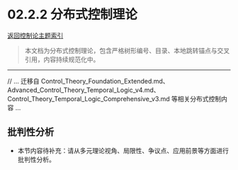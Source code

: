 # 02.2.2 分布式控制理论

[返回控制论主题索引](README.md)

> 本文档为分布式控制理论，包含严格树形编号、目录、本地跳转锚点与交叉引用，内容持续规范化中。

---

// ... 迁移自 Control_Theory_Foundation_Extended.md、Advanced_Control_Theory_Temporal_Logic_v4.md、Control_Theory_Temporal_Logic_Comprehensive_v3.md 等相关分布式控制内容 ...


## 批判性分析

- 本节内容待补充：请从多元理论视角、局限性、争议点、应用前景等方面进行批判性分析。
